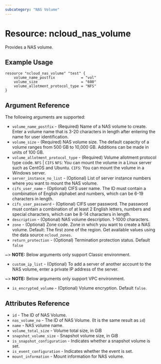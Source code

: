 ```yaml
---
subcategory: "NAS Volume"
---
```



# Resource: ncloud_nas_volume

Provides a NAS volume.

## Example Usage

```hcl
resource "ncloud_nas_volume" "test" {
	volume_name_postfix            = "vol"
	volume_size                    = "600"
	volume_allotment_protocol_type = "NFS"
}
```

## Argument Reference

The following arguments are supported:

* `volume_name_postfix` - (Required) Name of a NAS volume to create. Enter a volume name that is 3-20 characters in length after entering the name for user identification.
* `volume_size` - (Required) NAS volume size. The default capacity of a volume ranges from 500 GB to 10,000 GB. Additions can be made in units of 100 GB.
* `volume_allotment_protocol_type` - (Required) Volume allotment protocol type code. `NFS` | `CIFS`
    `NFS`: You can mount the volume in a Linux server such as CentOS and Ubuntu.
    `CIFS`: You can mount the volume in a Windows server.
* `server_instance_no_list` - (Optional) List of server instance numbers where you want to mount the NAS volume.
* `cifs_user_name` - (Optional) CIFS user name. The ID must contain a combination of English alphabet and numbers, which can be 6-19 characters in length.
* `cifs_user_password` - (Optional) CIFS user password. The password must contain a combination of at least 2 English letters, numbers and special characters,   which can be 8-14 characters in length.
* `description` - (Optional) NAS volume description. 1-1000 characters.
* `zone` - (Optional) Zone code. Zone in which you want to create a NAS volume. Default: The first zone of the region.  Get available values using the data      source `ncloud_zones`.
* `return_protection` - (Optional) Termination protection status. Default `false`

~> **NOTE:** Below arguments only support Classic environment.

* `custom_ip_list` - (Optional) To add a server of another account to the NAS volume, enter a private IP address of the server.

~> **NOTE:** Below arguments only support VPC environment.

* `is_encrypted_volume` - (Optional) Volume encryption. Default `false`.


## Attributes Reference

* `id` - The ID of NAS Volume.
* `nas_volume_no` - The ID of NAS Volume. (It is the same result as `id`)
* `name` - NAS volume name.
* `volume_total_size` - Volume total size, in GiB
* `snapshot_volume_size` - Snapshot volume size, in GiB
* `is_snapshot_configuration` - Indicates whether a snapshot volume is set.
* `is_event_configuration` - Indicates whether the event is set.
* `mount_information` - Mount information for NAS volume.

